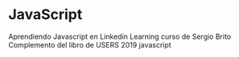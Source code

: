 # JavaScript
Aprendiendo Javascript en Linkedin Learning curso de Sergio Brito
Complemento del libro de USERS 2019 javascript
